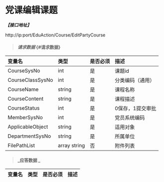 # 党课编辑课题


_**【接口地址】**_

http://ip:port/EduAction/Course/EditPartyCourse

> #### _请求数据_ {#请求数据}

| 变量名 | 类型 | 是否必须 | 描述 |
| :--- | :--- | :--- | :--- |
| CourseSysNo | int | 是 | 课题id |
| CourseClassSysNo | int | 是 | 分类编码（通用） |
| CourseName | string | 是 | 课程名称 |
| CourseContent | string | 是 | 课程描述 |
| CourseStatus | int | 是 | 0保存，1提交审批 |
| MemberSysNo | int | 是 | 党员系统编码 |
| ApplicableObject | string | 是 | 适用对象 |
| DepartmentSysNo | string | 是 | 所属单位 |
| FilePathList | array string | 否 | 附件列表 |

> #### _应答数据 _

| 变量名 | 类型 | 是否必须 | 描述 |
| :--- | :--- | :--- | :--- |




